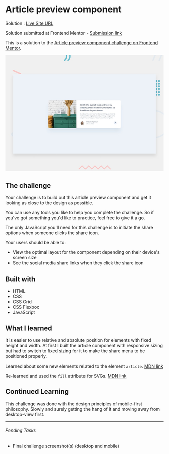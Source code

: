 # Article preview component

Solution : [Live Site URL](https://frontend-mentor-challenges-ecru.vercel.app/article-preview-component/)

Solution submitted  at Frontend Mentor - [Submission link](https://www.frontendmentor.io/solutions/article-preview-component-Wk7NduWiQ)

This is a solution to the [Article preview component challenge on Frontend Mentor](https://www.frontendmentor.io/challenges/article-preview-component-dYBN_pYFT). 

![Design preview for the Article preview component coding challenge](./design/desktop-preview.jpg)

## The challenge

Your challenge is to build out this article preview component and get it looking as close to the design as possible.

You can use any tools you like to help you complete the challenge. So if you've got something you'd like to practice, feel free to give it a go.

The only JavaScript you'll need for this challenge is to initiate the share options when someone clicks the share icon.

Your users should be able to: 

- View the optimal layout for the component depending on their device's screen size
- See the social media share links when they click the share icon

## Built with

- HTML
- CSS
- CSS Grid
- CSS Flexbox
-  JavaScript

## What I learned

It is easier to use relative and absolute position for elements with fixed height and width. At first I built  the article component with responsive sizing but had to switch to fixed sizing for it to make the share menu to be positioned properly.

Learned about some new elements related to the element `article`. [MDN link](https://developer.mozilla.org/en-US/docs/Web/HTML/Element/article)

Re-learned and used the `fill` attribute for SVGs. [MDN link](https://developer.mozilla.org/en-US/docs/Web/SVG/Attribute/fill)


## Continued Learning

This challenge was done with the design principles of mobile-first philosophy. Slowly and surely getting the hang of it and moving away from desktop-view first.

---

###### Pending Tasks 

- Final challenge screenshot(s) (desktop and mobile)